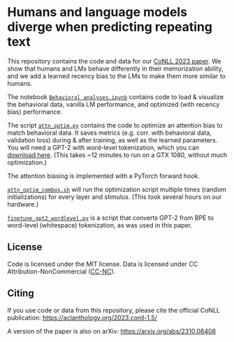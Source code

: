 # Humans and language models diverge when predicting repeating text

This repository contains the code and data for our [CoNLL 2023 paper](https://aclanthology.org/2023.conll-1.5/). We show that humans and LMs behave differently in their memorization ability, and we add a learned recency bias to the LMs to make them more similar to humans.

The notebook [`Behavioral analyses.ipynb`](Behavioral%20analyses.ipynb) contains code to load & visualize the behavioral data, vanilla LM performance, and optimized (with recency bias) performance.

The script [`attn_optim.py`](attn_optim.py) contains the code to optimize an attention bias to match behavioral data. It saves metrics (e.g. corr. with behavioral data, validation loss) during & after training, as well as the learned parameters. You will need a GPT-2 with word-level tokenization, which you can [download here][box-gpt2]. (This takes ~12 minutes to run on a GTX 1080, without much optimization.)

The attention biasing is implemented with a PyTorch forward hook.

[`attn_optim_combos.sh`](attn_optim_combos.sh) will run the optimization script multiple times (random initializations) for every layer and stimulus. (This took several hours on our hardware.)

[`finetune_gpt2_wordlevel.py`](finetune_gpt2_wordlevel.py) is a script that converts GPT-2 from BPE to word-level (whitespace) tokenization, as was used in this paper.

## License

Code is licensed under the MIT license. Data is licensed under CC Attribution-NonCommercial ([CC-NC](https://creativecommons.org/licenses/by-nc/4.0/)).

## Citing

If you use code or data from this repository, please cite the official CoNLL publication: https://aclanthology.org/2023.conll-1.5/

A version of the paper is also on arXiv: https://arxiv.org/abs/2310.06408

[box-gpt2]: https://utexas.box.com/s/89t8h5za41q7f0utva3zlazh5uce36vl
